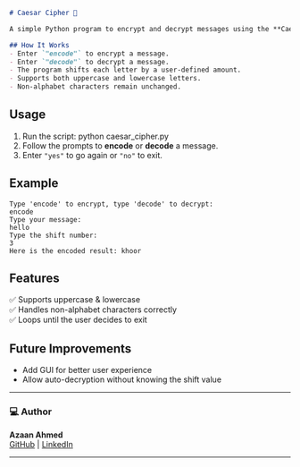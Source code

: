  ```md
# Caesar Cipher 🔐

A simple Python program to encrypt and decrypt messages using the **Caesar Cipher** technique.

## How It Works
- Enter `"encode"` to encrypt a message.
- Enter `"decode"` to decrypt a message.
- The program shifts each letter by a user-defined amount.
- Supports both uppercase and lowercase letters.
- Non-alphabet characters remain unchanged.

   ```

## Usage
1. Run the script:
   python caesar_cipher.py
2. Follow the prompts to **encode** or **decode** a message.
3. Enter `"yes"` to go again or `"no"` to exit.

## Example
```
Type 'encode' to encrypt, type 'decode' to decrypt:
encode
Type your message:
hello
Type the shift number:
3
Here is the encoded result: khoor
```

## Features
✅ Supports uppercase & lowercase  
✅ Handles non-alphabet characters correctly  
✅ Loops until the user decides to exit  

## Future Improvements
- Add GUI for better user experience  
- Allow auto-decryption without knowing the shift value  

---

### 💻 Author
**Azaan Ahmed**  
[GitHub](https://github.com/NomadBeetle) | [LinkedIn](https://www.linkedin.com/in/azaan-ahmed-a738b4332/)  

---